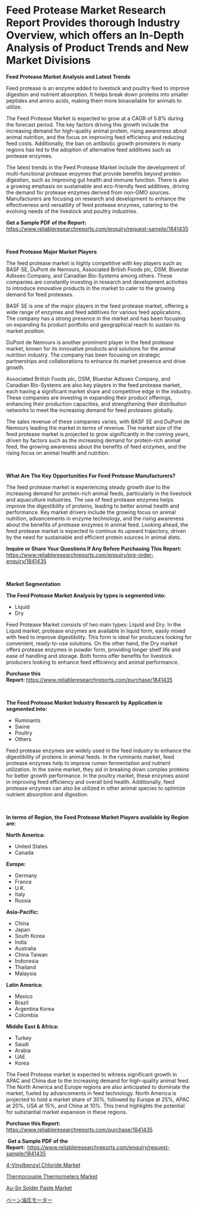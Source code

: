 <p><h1>Feed Protease Market Research Report Provides thorough Industry Overview, which offers an In-Depth Analysis of Product Trends and New Market Divisions</h1></p><p><strong>Feed Protease Market Analysis and Latest Trends</strong></p>
<p><p>Feed protease is an enzyme added to livestock and poultry feed to improve digestion and nutrient absorption. It helps break down proteins into smaller peptides and amino acids, making them more bioavailable for animals to utilize. </p><p>The Feed Protease Market is expected to grow at a CAGR of 5.8% during the forecast period. The key factors driving this growth include the increasing demand for high-quality animal protein, rising awareness about animal nutrition, and the focus on improving feed efficiency and reducing feed costs. Additionally, the ban on antibiotic growth promoters in many regions has led to the adoption of alternative feed additives such as protease enzymes.</p><p>The latest trends in the Feed Protease Market include the development of multi-functional protease enzymes that provide benefits beyond protein digestion, such as improving gut health and immune function. There is also a growing emphasis on sustainable and eco-friendly feed additives, driving the demand for protease enzymes derived from non-GMO sources. Manufacturers are focusing on research and development to enhance the effectiveness and versatility of feed protease enzymes, catering to the evolving needs of the livestock and poultry industries.</p></p>
<p><strong>Get a Sample PDF of the Report:&nbsp;</strong> <a href="https://www.reliableresearchreports.com/enquiry/request-sample/1841435">https://www.reliableresearchreports.com/enquiry/request-sample/1841435</a></p>
<p>&nbsp;</p>
<p><strong>Feed Protease Major Market Players</strong></p>
<p><p>The feed protease market is highly competitive with key players such as BASF SE, DuPont de Nemours, Associated British Foods plc, DSM, Bluestar Adisseo Company, and Canadian Bio-Systems among others. These companies are constantly investing in research and development activities to introduce innovative products in the market to cater to the growing demand for feed proteases.</p><p>BASF SE is one of the major players in the feed protease market, offering a wide range of enzymes and feed additives for various feed applications. The company has a strong presence in the market and has been focusing on expanding its product portfolio and geographical reach to sustain its market position.</p><p>DuPont de Nemours is another prominent player in the feed protease market, known for its innovative products and solutions for the animal nutrition industry. The company has been focusing on strategic partnerships and collaborations to enhance its market presence and drive growth.</p><p>Associated British Foods plc, DSM, Bluestar Adisseo Company, and Canadian Bio-Systems are also key players in the feed protease market, each having a significant market share and competitive edge in the industry. These companies are investing in expanding their product offerings, enhancing their production capacities, and strengthening their distribution networks to meet the increasing demand for feed proteases globally.</p><p>The sales revenue of these companies varies, with BASF SE and DuPont de Nemours leading the market in terms of revenue. The market size of the feed protease market is projected to grow significantly in the coming years, driven by factors such as the increasing demand for protein-rich animal feed, the growing awareness about the benefits of feed enzymes, and the rising focus on animal health and nutrition.</p></p>
<p>&nbsp;</p>
<p><strong>What Are The Key Opportunities For Feed Protease Manufacturers?</strong></p>
<p><p>The feed protease market is experiencing steady growth due to the increasing demand for protein-rich animal feeds, particularly in the livestock and aquaculture industries. The use of feed protease enzymes helps improve the digestibility of proteins, leading to better animal health and performance. Key market drivers include the growing focus on animal nutrition, advancements in enzyme technology, and the rising awareness about the benefits of protease enzymes in animal feed. Looking ahead, the feed protease market is expected to continue its upward trajectory, driven by the need for sustainable and efficient protein sources in animal diets.</p></p>
<p><strong>Inquire or Share Your Questions If Any Before Purchasing This Report:</strong> <a href="https://www.reliableresearchreports.com/enquiry/pre-order-enquiry/1841435">https://www.reliableresearchreports.com/enquiry/pre-order-enquiry/1841435</a></p>
<p>&nbsp;</p>
<p><strong>Market Segmentation</strong></p>
<p><strong>The Feed Protease Market Analysis by types is segmented into:</strong></p>
<p><ul><li>Liquid</li><li>Dry</li></ul></p>
<p><p>Feed Protease Market consists of two main types: Liquid and Dry. In the Liquid market, protease enzymes are available in liquid form, easily mixed with feed to improve digestibility. This form is ideal for producers looking for convenient, ready-to-use solutions. On the other hand, the Dry market offers protease enzymes in powder form, providing longer shelf life and ease of handling and storage. Both forms offer benefits for livestock producers looking to enhance feed efficiency and animal performance.</p></p>
<p><strong>Purchase this Report:&nbsp;</strong><a href="https://www.reliableresearchreports.com/purchase/1841435">https://www.reliableresearchreports.com/purchase/1841435</a></p>
<p>&nbsp;</p>
<p><strong>The Feed Protease Market Industry Research by Application is segmented into:</strong></p>
<p><ul><li>Ruminants</li><li>Swine</li><li>Poultry</li><li>Others</li></ul></p>
<p><p>Feed protease enzymes are widely used in the feed industry to enhance the digestibility of proteins in animal feeds. In the ruminants market, feed protease enzymes help to improve rumen fermentation and nutrient utilization. In the swine market, they aid in breaking down complex proteins for better growth performance. In the poultry market, these enzymes assist in improving feed efficiency and overall bird health. Additionally, feed protease enzymes can also be utilized in other animal species to optimize nutrient absorption and digestion.</p></p>
<p>&nbsp;</p>
<p><strong>In terms of Region, the Feed Protease Market Players available by Region are:</strong></p>
<p>
    <p> <strong> North America: </strong>
        <ul>
            <li>United States</li>
            <li>Canada</li>
        </ul>
        </p> 
    <p> <strong> Europe: </strong>
        <ul>
            <li>Germany</li>
            <li>France</li>
            <li>U.K.</li>
            <li>Italy</li>
            <li>Russia</li>
        </ul>
        </p> 
    <p> <strong> Asia-Pacific: </strong>
        <ul>
            <li>China</li>
            <li>Japan</li>
            <li>South Korea</li>
            <li>India</li>
            <li>Australia</li>
            <li>China Taiwan</li>
            <li>Indonesia</li>
            <li>Thailand</li>
            <li>Malaysia</li>
        </ul>
        </p> 
    <p> <strong> Latin America: </strong>
        <ul>
            <li>Mexico</li>
            <li>Brazil</li>
            <li>Argentina Korea</li>
            <li>Colombia</li>
        </ul>
        </p> 
    <p> <strong> Middle East & Africa: </strong>
        <ul>
            <li>Turkey</li>
            <li>Saudi</li>
            <li>Arabia</li>
            <li>UAE</li>
            <li>Korea</li>
        </ul>
    </p>
    </p>
<p><p>The Feed Protease market is expected to witness significant growth in APAC and China due to the increasing demand for high-quality animal feed. The North America and Europe regions are also anticipated to dominate the market, fueled by advancements in feed technology. North America is projected to hold a market share of 30%, followed by Europe at 25%, APAC at 20%, USA at 15%, and China at 10%. This trend highlights the potential for substantial market expansion in these regions.</p></p>
<p><strong>Purchase this Report: </strong><a href="https://www.reliableresearchreports.com/purchase/1841435">https://www.reliableresearchreports.com/purchase/1841435</a></p>
<p>&nbsp;<strong>Get a Sample PDF of the Report:&nbsp;&nbsp;</strong><a href="https://www.reliableresearchreports.com/enquiry/request-sample/1841435">https://www.reliableresearchreports.com/enquiry/request-sample/1841435</a></p>
<p><strong></strong></p>
<p><p><a href="https://view.publitas.com/reportprime-1/4-vinylbenzyl-chloride-market-size-global-industry-overview-market-segmentation-and-forecast-2024-to-2031/">4-Vinylbenzyl Chloride Market</a></p><p><a href="https://gentle-editor-9db.notion.site/Thermocouple-Thermometers-Market-Research-Report-Forecasted-for-Period-from-2024-2031-by-Market-T-5033b3b847f84e2b9f9aba2503038e4a">Thermocouple Thermometers Market</a></p><p><a href="https://view.publitas.com/reportprime-1/insights-into-au-sn-solder-paste-market-size-analysing-market-share-trends-and-growth-from-2024-to-2031/">Au-Sn Solder Paste Market</a></p><p><a href="https://medium.com/@suplazad62/%E6%AC%A1%E3%81%AE%E6%96%87%E7%AB%A0%E3%82%92%E6%97%A5%E6%9C%AC%E8%AA%9E%E3%81%AB%E7%BF%BB%E8%A8%B3%E3%81%97%E3%81%A6%E3%81%8F%E3%81%A0%E3%81%95%E3%81%84-%E3%83%99%E3%83%BC%E3%83%B3%E6%B6%B2%E5%9C%A7%E3%83%A2%E3%83%BC%E3%82%BF%E3%83%BC%E3%81%AE%E5%B8%82%E5%A0%B4%E6%B4%9E%E5%AF%9F-%E5%B8%82%E5%A0%B4%E5%8B%95%E5%90%91-%E6%88%90%E9%95%B7-2024%E5%B9%B4%E3%81%8B%E3%82%892031%E5%B9%B4%E3%81%BE%E3%81%A7%E3%81%AE%E4%BA%88%E6%B8%AC-51567bb4d169">ベーン油圧モーター</a></p></p>